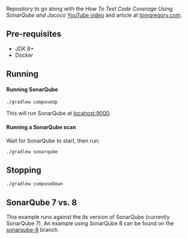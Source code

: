 Repository to go along with the *How To Test Code Coverage Using SonarQube and Jacoco* 
[YouTube video](https://youtu.be/6BTOd0X8UCs) and article at [tomgregory.com](https://tomgregory.com/how-to-measure-code-coverage-using-sonarqube-and-jacoco/).

## Pre-requisites

* JDK 8+
* Docker

## Running

#### Running SonarQube

`./gradlew composeUp`

This will run SonarQube at [locahost:9000](http://localhost:9000).

#### Running a SonarQube scan

Wait for SonarQube to start, then run:

`./gradlew sonarqube`

## Stopping

`./gradlew composeDown`

## SonarQube 7 vs. 8

This example runs against the *lts* version of SonarQube (currently SonarQube 7).
An example using SonarQube 8 can be found on the [sonarqube-8](https://github.com/tkgregory/sonarqube-jacoco-code-coverage/tree/sonarqube-8) branch.